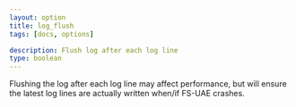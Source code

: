 ```yaml
---
layout: option
title: log_flush
tags: [docs, options]

description: Flush log after each log line
type: boolean
---
```


Flushing the log after each log line may affect performance, but will
ensure the latest log lines are actually written when/if FS-UAE crashes.
